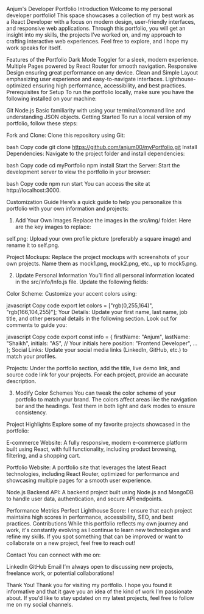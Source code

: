 Anjum's Developer Portfolio
Introduction
Welcome to my personal developer portfolio! This space showcases a collection of my best work as a React Developer with a focus on modern design, user-friendly interfaces, and responsive web applications. Through this portfolio, you will get an insight into my skills, the projects I’ve worked on, and my approach to crafting interactive web experiences. Feel free to explore, and I hope my work speaks for itself.

Features of the Portfolio
Dark Mode Toggler for a sleek, modern experience.
Multiple Pages powered by React Router for smooth navigation.
Responsive Design ensuring great performance on any device.
Clean and Simple Layout emphasizing user experience and easy-to-navigate interfaces.
Lighthouse-optimized ensuring high performance, accessibility, and best practices.
Prerequisites for Setup
To run the portfolio locally, make sure you have the following installed on your machine:

Git
Node.js
Basic familiarity with using your terminal/command line and understanding JSON objects.
Getting Started
To run a local version of my portfolio, follow these steps:

Fork and Clone:
Clone this repository using Git:

bash
Copy code
git clone https://github.com/anjum00/myPortfolio.git
Install Dependencies:
Navigate to the project folder and install dependencies:

bash
Copy code
cd myPortfolio
npm install
Start the Server:
Start the development server to view the portfolio in your browser:

bash
Copy code
npm run start
You can access the site at http://localhost:3000.

Customization Guide
Here’s a quick guide to help you personalize this portfolio with your own information and projects:

1. Add Your Own Images
Replace the images in the src/img/ folder. Here are the key images to replace:

self.png:
Upload your own profile picture (preferably a square image) and rename it to self.png.

Project Mockups:
Replace the project mockups with screenshots of your own projects. Name them as mock1.png, mock2.png, etc., up to mock5.png.

2. Update Personal Information
You’ll find all personal information located in the src/info/Info.js file. Update the following fields:

Color Scheme:
Customize your accent colors using:

javascript
Copy code
export let colors = ["rgb(0,255,164)", "rgb(166,104,255)"];
Your Details:
Update your first name, last name, job title, and other personal details in the following section. Look out for comments to guide you:

javascript
Copy code
export const info = {
  firstName: "Anjum",
  lastName: "Shaikh",
  initials: "AS", // Your initials here
  position: "Frontend Developer",
  ...
};
Social Links:
Update your social media links (LinkedIn, GitHub, etc.) to match your profiles.

Projects:
Under the portfolio section, add the title, live demo link, and source code link for your projects. For each project, provide an accurate description.

3. Modify Color Schemes
You can tweak the color scheme of your portfolio to match your brand. The colors affect areas like the navigation bar and the headings. Test them in both light and dark modes to ensure consistency.

Project Highlights
Explore some of my favorite projects showcased in the portfolio:

E-commerce Website:
A fully responsive, modern e-commerce platform built using React, with full functionality, including product browsing, filtering, and a shopping cart.

Portfolio Website:
A portfolio site that leverages the latest React technologies, including React Router, optimized for performance and showcasing multiple pages for a smooth user experience.

Node.js Backend API:
A backend project built using Node.js and MongoDB to handle user data, authentication, and secure API endpoints.

Performance Metrics
Perfect Lighthouse Score:
I ensure that each project maintains high scores in performance, accessibility, SEO, and best practices.
Contributions
While this portfolio reflects my own journey and work, it's constantly evolving as I continue to learn new technologies and refine my skills. If you spot something that can be improved or want to collaborate on a new project, feel free to reach out!

Contact
You can connect with me on:

LinkedIn
GitHub
Email
I’m always open to discussing new projects, freelance work, or potential collaborations!

Thank You!
Thank you for visiting my portfolio. I hope you found it informative and that it gave you an idea of the kind of work I’m passionate about. If you'd like to stay updated on my latest projects, feel free to follow me on my social channels.